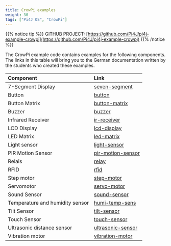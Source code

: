 ```yaml
---
title: CrowPi examples
weight: 30
tags: ["Pi4J OS", "CrowPi"]
---
```


{{% notice tip %}}
GITHUB PROJECT: [https://github.com/Pi4J/pi4j-example-crowpi](https://github.com/Pi4J/pi4j-example-crowpi)
{{% /notice %}}

The CrowPi example code contains examples for the following components. The links in this table will bring you to the German documentation written by the students who created these examples.

| Component                       | Link                                                                                                        |
|:--------------------------------|:------------------------------------------------------------------------------------------------------------|
| 7-Segment Display               | [seven-segment](https://fhnw-ip5-ip6.github.io/CrowPiGoesJavaTutorial/de/components/seven-segment/)         |
| Button                          | [button](https://fhnw-ip5-ip6.github.io/CrowPiGoesJavaTutorial/de/components/button/)                       |
| Button Matrix                   | [button-matrix](https://fhnw-ip5-ip6.github.io/CrowPiGoesJavaTutorial/de/components/button-matrix/)         |
| Buzzer                          | [buzzer](https://fhnw-ip5-ip6.github.io/CrowPiGoesJavaTutorial/de/components/buzzer/)                       |
| Infrared Receiver               | [ir-receiver](https://fhnw-ip5-ip6.github.io/CrowPiGoesJavaTutorial/de/components/ir-receiver/)             |
| LCD Display                     | [lcd-display](https://fhnw-ip5-ip6.github.io/CrowPiGoesJavaTutorial/de/components/lcd-display/)             |
| LED Matrix                      | [led-matrix](https://fhnw-ip5-ip6.github.io/CrowPiGoesJavaTutorial/de/components/led-matrix/)               |
| Light sensor                    | [light-sensor](https://fhnw-ip5-ip6.github.io/CrowPiGoesJavaTutorial/de/components/light-sensor/)           |
| PIR Motion Sensor               | [pir-motion-sensor](https://fhnw-ip5-ip6.github.io/CrowPiGoesJavaTutorial/de/components/pir-motion-sensor/) |
| Relais                          | [relay](https://fhnw-ip5-ip6.github.io/CrowPiGoesJavaTutorial/de/components/relay/)                         |
| RFID                            | [rfid](https://fhnw-ip5-ip6.github.io/CrowPiGoesJavaTutorial/de/components/rfid/)                           |
| Step motor                      | [step-motor](https://fhnw-ip5-ip6.github.io/CrowPiGoesJavaTutorial/de/components/step-motor/)               |
| Servomotor                      | [servo-motor](https://fhnw-ip5-ip6.github.io/CrowPiGoesJavaTutorial/de/components/servo-motor/)             |
| Sound Sensor                    | [sound-sensor](https://fhnw-ip5-ip6.github.io/CrowPiGoesJavaTutorial/de/components/sound-sensor/)           | 
| Temperature and humidity sensor | [humi-temp-sens](https://fhnw-ip5-ip6.github.io/CrowPiGoesJavaTutorial/de/components/humi-temp-sens/)       |       
| Tilt Sensor                     | [tilt-sensor](https://fhnw-ip5-ip6.github.io/CrowPiGoesJavaTutorial/de/components/tilt-sensor/)             |
| Touch Sensor                    | [touch-sensor](https://fhnw-ip5-ip6.github.io/CrowPiGoesJavaTutorial/de/components/touch-sensor/)           |
| Ultrasonic distance sensor      | [ultrasonic-sensor](https://fhnw-ip5-ip6.github.io/CrowPiGoesJavaTutorial/de/components/ultrasonic-sensor/) |
| Vibration motor                 | [vibration-motor](https://fhnw-ip5-ip6.github.io/CrowPiGoesJavaTutorial/de/components/vibration-motor/)     |

